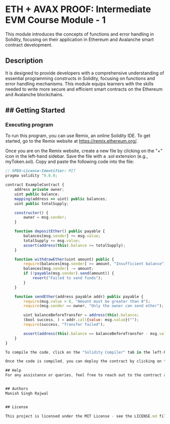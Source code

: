 # ETH + AVAX PROOF: Intermediate EVM Course Module - 1

This module introduces the concepts of functions and error handling in Solidity, focusing on their application in Ethereum and Avalanche smart contract development.

## Description 

It is designed to provide developers with a comprehensive understanding of essential programming constructs in Solidity, focusing on functions and error handling mechanisms. This module equips learners with the skills needed to write more secure and efficient smart contracts on the Ethereum and Avalanche blockchains.

## ## Getting Started

### Executing program

To run this program, you can use Remix, an online Solidity IDE. To get started, go to the Remix website at https://remix.ethereum.org/.

Once you are on the Remix website, create a new file by clicking on the "+" icon in the left-hand sidebar. Save the file with a .sol extension (e.g., myToken.sol). Copy and paste the following code into the file:

```javascript
// SPDX-License-Identifier: MIT
pragma solidity ^0.8.0;

contract ExampleContract {
    address private owner;
    uint public balance;
    mapping(address => uint) public balances;
    uint public totalSupply;

    constructor() {
        owner = msg.sender;
    }

    function depositEther() public payable {
        balances[msg.sender] += msg.value;
        totalSupply += msg.value;
        assert(address(this).balance >= totalSupply);
    }

    function withdrawEther(uint amount) public {
        require(balances[msg.sender] >= amount, "Insufficient balance");
        balances[msg.sender] -= amount;
        if (!payable(msg.sender).send(amount)) {
            revert("Failed to send funds");
        }
    }

    function sendEther(address payable addr) public payable {
        require(msg.value > 0, "Amount must be greater than 0");
        require(msg.sender == owner, "Only the owner can send ether");

        uint balanceBeforeTransfer = address(this).balance;
        (bool success, ) = addr.call{value: msg.value}("");
        require(success, "Transfer failed");

        assert(address(this).balance == balanceBeforeTransfer - msg.value);
    }
}

To compile the code, click on the "Solidity Compiler" tab in the left-hand sidebar. Make sure the "Compiler" option is set to "0.8.18" (or another compatible version), and then click on the "Compile MyToken.sol" button.

Once the code is compiled, you can deploy the contract by clicking on the "Deploy & Run Transactions" tab in the left-hand sidebar. Select the "MyToken" contract from the dropdown menu, and then click on the "Deploy" button.

## Help
For any assistance or queries, feel free to reach out to the contract author via [email](rajwalmanish91@gmail.com).


## Authors
Manish Singh Rajwal


## License

This project is licensed under the MIT License - see the LICENSE.md file for details
